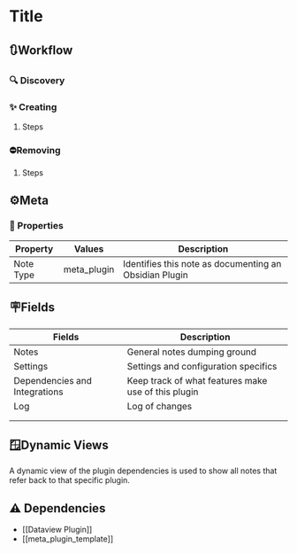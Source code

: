 # Title

## 🔃Workflow

### 🔍 Discovery

### ✨ Creating

1. Steps

### ⛔Removing

1. Steps

## ⚙️Meta

### 🔩 Properties

| Property                  | Values                                 | Description                                                               |
| ------------------------- | -------------------------------------- | ------------------------------------------------------------------------- |
| Note Type                 | meta_plugin                            | Identifies this note as documenting an Obsidian Plugin                    |

## 🪧Fields

| Fields                        | Description                                         |
| ----------------------------- | --------------------------------------------------- |
| Notes                         | General notes dumping ground                        |
| Settings                      | Settings and configuration specifics                |
| Dependencies and Integrations | Keep track of what features make use of this plugin |
| Log                           | Log of changes                                      |
|                               |                                                     |
|                               |                                                     |

## 🪟Dynamic Views

A dynamic view of the plugin dependencies is used to show all notes that refer back to that specific plugin.

## ⚠️ Dependencies

- [[Dataview Plugin]]
- [[meta_plugin_template]]
